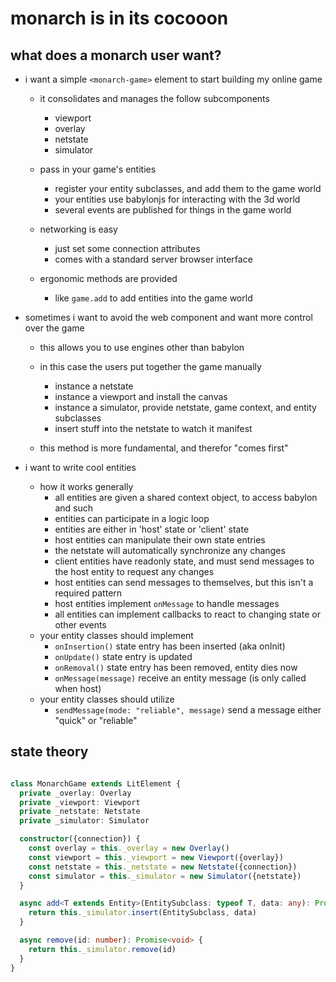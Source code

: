 
# monarch is in its cocooon

## what does a monarch user want?

- i want a simple `<monarch-game>` element to start building my online game

  - it consolidates and manages the follow subcomponents
    - viewport
    - overlay
    - netstate
    - simulator

  - pass in your game's entities
    - register your entity subclasses, and add them to the game world
    - your entities use babylonjs for interacting with the 3d world
    - several events are published for things in the game world

  - networking is easy
    - just set some connection attributes
    - comes with a standard server browser interface

  - ergonomic methods are provided
    - like `game.add` to add entities into the game world

- sometimes i want to avoid the web component and want more control over the game

  - this allows you to use engines other than babylon

  - in this case the users put together the game manually
    - instance a netstate
    - instance a viewport and install the canvas
    - instance a simulator, provide netstate, game context, and entity subclasses
    - insert stuff into the netstate to watch it manifest

  - this method is more fundamental, and therefor "comes first"

- i want to write cool entities
  - how it works generally
    - all entities are given a shared context object, to access babylon and such
    - entities can participate in a logic loop
    - entities are either in 'host' state or 'client' state
    - host entities can manipulate their own state entries
    - the netstate will automatically synchronize any changes
    - client entities have readonly state, and must send messages to the host entity to request any changes
    - host entities can send messages to themselves, but this isn't a required pattern
    - host entities implement `onMessage` to handle messages
    - all entities can implement callbacks to react to changing state or other events
  - your entity classes should implement
    - `onInsertion()` state entry has been inserted (aka onInit)
    - `onUpdate()` state entry is updated
    - `onRemoval()` state entry has been removed, entity dies now
    - `onMessage(message)` receive an entity message (is only called when host)
  - your entity classes should utilize
    - `sendMessage(mode: "reliable", message)` send a message either "quick" or "reliable"

## state theory

```ts

class MonarchGame extends LitElement {
  private _overlay: Overlay
  private _viewport: Viewport
  private _netstate: Netstate
  private _simulator: Simulator

  constructor({connection}) {
    const overlay = this._overlay = new Overlay()
    const viewport = this._viewport = new Viewport({overlay})
    const netstate = this._netstate = new Netstate({connection})
    const simulator = this._simulator = new Simulator({netstate})
  }

  async add<T extends Entity>(EntitySubclass: typeof T, data: any): Promise<T> {
    return this._simulator.insert(EntitySubclass, data)
  }

  async remove(id: number): Promise<void> {
    return this._simulator.remove(id)
  }
}

```
